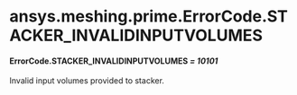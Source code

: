 # ansys.meshing.prime.ErrorCode.STACKER_INVALIDINPUTVOLUMES

#### ErrorCode.STACKER_INVALIDINPUTVOLUMES *= 10101*

Invalid input volumes provided to stacker.

<!-- !! processed by numpydoc !! -->
